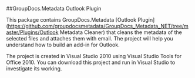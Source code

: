 ##GroupDocs.Metadata Outlook Plugin

This package contains GroupDocs.Metadata [Outlook Plugin](https://github.com/groupdocsmetadata/GroupDocs_Metadata_NET/tree/master/Plugins/Outlook Metadata Cleaner) that cleans the metadata of the selected files and attaches them with email. The project will help you understand how to build an add-in for Outlook.


The project is created in Visual Studio 2010 using Visual Studio Tools for Office 2010. You can download this project and run in Visual Studio to investigate its working.
